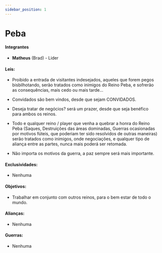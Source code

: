 ```yaml
---
sidebar_position: 1
---
```


# Peba

#### Integrantes

- **Matheus** (Brad) - Lider

#### Leis:

- Proibido a entrada de visitantes indesejados, aqueles que forem pegos bisbilhotando, serão tratados
  como inimigos do Reino Peba, e sofrerão as consequências, mais cedo ou mais tarde...

- Convidados são bem vindos, desde que sejam CONVIDADOS.

- Deseja tratar de negócios? será um prazer, desde que seja benéfico para ambos os reinos.

- Todo e qualquer reino / player que venha a quebrar a honra do Reino Peba (Saques, Destruições das áreas dominadas,
  Guerras ocasionadas por motivos fúteis, que poderiam ter sido resolvidos de outras maneiras) serão tratados
  como inimigos, onde negociações, e qualquer tipo de aliança entre as partes, nunca mais poderá ser retomada.

- Não importa os motivos da guerra, a paz sempre será mais importante.

#### Exclusividades:

- Nenhuma

#### Objetivos:

- Trabalhar em conjunto com outros reinos, para o bem estar de todo o mundo.

#### Alianças:

- Nenhuma

#### Guerras:

- Nenhuma
